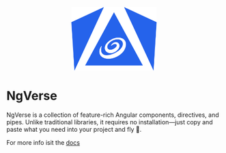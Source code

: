 <div style="text-align: center;">
   <img src="logo.png" alt="Logo" width="200px" />

</div>

# NgVerse

NgVerse is a collection of feature-rich Angular components, directives, and pipes. Unlike traditional libraries, it requires no installation—just copy and paste what you need into your project and fly 🚀.

For more info isit the [docs](https://github.com/lukonik/ng-verse)
